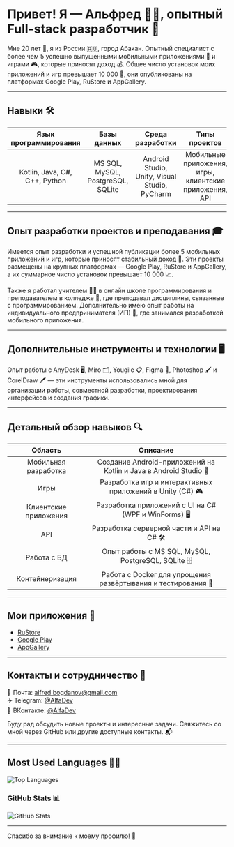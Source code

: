 # Привет! Я — Альфред 👨‍💻, опытный Full-stack разработчик 🌆

Мне 20 лет 🎂, я из России 🇷🇺, город Абакан. Опытный специалист с более чем 5 успешно выпущенными мобильными приложениями 📱 и играми 🎮, которые приносят доход 💰. Общее число установок моих приложений и игр превышает 10 000 🚀, они опубликованы на платформах Google Play, RuStore и AppGallery.

---

## Навыки 🛠️

| Язык программирования        | Базы данных                        | Среда разработки              | Типы проектов                                         |
|:----------------------------:|:---------------------------------:|:-----------------------------:|:----------------------------------------------------:|
| Kotlin, Java, C#, C++, Python | MS SQL, MySQL, PostgreSQL, SQLite | Android Studio, Unity, Visual Studio, PyCharm | Мобильные приложения, игры, клиентские приложения, API |

---

## Опыт разработки проектов и преподавания 🎓

Имеется опыт разработки и успешной публикации более 5 мобильных приложений и игр, которые приносят стабильный доход 💸. Эти проекты размещены на крупных платформах — Google Play, RuStore и AppGallery, а их суммарное число установок превышает 10 000 📈.

Также я работал учителем 👨‍🏫 в онлайн школе программирования и преподавателем в колледже 🏫, где преподавал дисциплины, связанные с программированием. Дополнительно имею опыт работы на индивидуального предпринимателя (ИП) 👔, где занимался разработкой мобильного приложения.

---

## Дополнительные инструменты и технологии 🖥️

Опыт работы с AnyDesk 🖥️, Miro 🗂️, Yougile 📋, Figma 🎨, Photoshop 🖌️ и CorelDraw 🖍️ — эти инструменты использовались мной для организации работы, совместной разработки, проектирования интерфейсов и создания графики.

---

## Детальный обзор навыков 🔍

| Область               | Описание                                                      |
|:---------------------:|:-------------------------------------------------------------:|
| Мобильная разработка  | Создание Android-приложений на Kotlin и Java в Android Studio 📱 |
| Игры                  | Разработка игр и интерактивных приложений в Unity (C#) 🎮       |
| Клиентские приложения | Разработка приложений с UI на C# (WPF и WinForms) 🖥️            |
| API                   | Разработка серверной части и API на C# 🛠️                      |
| Работа с БД           | Опыт работы с MS SQL, MySQL, PostgreSQL, SQLite 🗄️             |
| Контейнеризация       | Работа с Docker для упрощения развёртывания и тестирования 🐳    |

---

## Мои приложения 📲

- [RuStore](https://www.rustore.ru/catalog/developer/a7948657)  
- [Google Play](https://play.google.com/store/apps/developer?id=AlfaGroup&hl=ru)  
- [AppGallery](https://appgallery.huawei.ru/tab/appdetailCommon%7CC113202103%7Cautomore%7Cdoublecolumncardwithstar%7C903547)  

---

## Контакты и сотрудничество 🤝

📧 Почта: alfred.bogdanov@gmail.com  
✈️ Telegram: [@AlfaDev](https://t.me/powerkiller)  
📱 ВКонтакте: [@AlfaDev](https://vk.com/powerkiller)  

Буду рад обсудить новые проекты и интересные задачи. Свяжитесь со мной через GitHub или другие доступные контакты. 📬

---

## Most Used Languages 🧑‍💻

![Top Languages](https://github-readme-stats.vercel.app/api/top-langs/?username=AlfaDevPrograms&layout=compact&theme=dark)

### GitHub Stats 📊

![GitHub Stats](https://github-readme-stats.vercel.app/api?username=AlfaDevPrograms&show_icons=true&theme=dark)

---

Спасибо за внимание к моему профилю! 🙏
